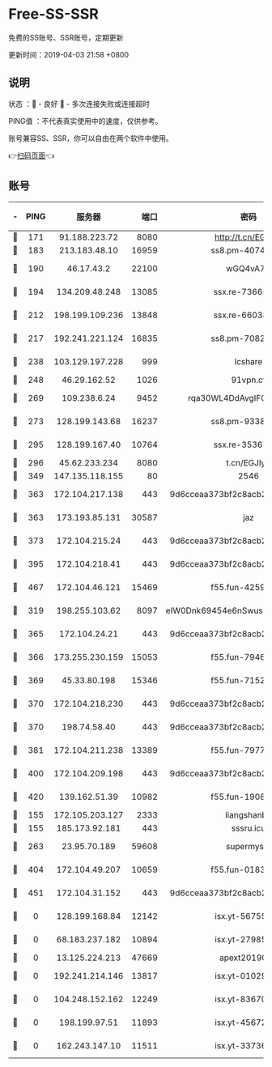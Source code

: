 # Free-SS-SSR

免费的SS账号、SSR账号，定期更新

更新时间：2019-04-03 21:58 +0800

## 说明

状态     ：🙂 - 良好 🙁 - 多次连接失败或连接超时

PING值   ：不代表真实使用中的速度，仅供参考。

账号兼容SS、SSR，你可以自由在两个软件中使用。

👉[扫码页面](https://liesauer.github.io/Free-SS-SSR/)👈

## 账号

|-|PING|服务器|端口|密码|加密方式|区域|
|:----:|:----:|:-----:|-----:|:----:|:----:|:----:|
|🙂|171|91.188.223.72|8080|http://t.cn/EGJIyrl|rc4-md5|RU|
|🙂|183|213.183.48.10|16959|ss8.pm-40746031|rc4-md5|RU|
|🙂|190|46.17.43.2|22100|wGQ4vA7D|aes-256-gcm|RU|
|🙂|194|134.209.48.248|13085|ssx.re-73665624|aes-256-cfb|US|
|🙂|212|198.199.109.236|13848|ssx.re-66038086|aes-256-cfb|US|
|🙂|217|192.241.221.124|16835|ss8.pm-70821734|aes-256-cfb|US|
|🙂|238|103.129.197.228|999|lcshare|aes-256-cfb|US|
|🙂|248|46.29.162.52|1026|91vpn.cf|rc4-md5|RU|
|🙂|269|109.238.6.24|9452|rqa30WL4DdAvgIFG6Fs3znzTa|aes-256-cfb|FR|
|🙂|273|128.199.143.68|16237|ss8.pm-93382956|aes-256-cfb|SG|
|🙂|295|128.199.167.40|10764|ssx.re-35367150|aes-256-cfb|SG|
|🙂|296|45.62.233.234|8080|t.cn/EGJIyrl|rc4-md5|CA|
|🙂|349|147.135.118.155|80|2546|chacha20|US|
|🙂|363|172.104.217.138|443|9d6cceaa373bf2c8acb22e60b6a58be6|aes-256-cfb|US|
|🙂|363|173.193.85.131|30587|jaz|aes-256-cfb|US|
|🙂|373|172.104.215.24|443|9d6cceaa373bf2c8acb22e60b6a58be6|aes-256-cfb|US|
|🙂|395|172.104.218.41|443|9d6cceaa373bf2c8acb22e60b6a58be6|aes-256-cfb|US|
|🙂|467|172.104.46.121|15469|f55.fun-42596050|aes-256-cfb|SG|
|🙂|319|198.255.103.62|8097|eIW0Dnk69454e6nSwuspv9DmS201tQ0D|aes-256-cfb|US|
|🙂|365|172.104.24.21|443|9d6cceaa373bf2c8acb22e60b6a58be6|aes-256-cfb|US|
|🙂|366|173.255.230.159|15053|f55.fun-79461545|aes-256-cfb|US|
|🙂|369|45.33.80.198|15346|f55.fun-71521977|aes-256-cfb|US|
|🙂|370|172.104.218.230|443|9d6cceaa373bf2c8acb22e60b6a58be6|aes-256-cfb|US|
|🙂|370|198.74.58.40|443|9d6cceaa373bf2c8acb22e60b6a58be6|aes-256-cfb|US|
|🙂|381|172.104.211.238|13389|f55.fun-79775139|aes-256-cfb|US|
|🙂|400|172.104.209.198|443|9d6cceaa373bf2c8acb22e60b6a58be6|aes-256-cfb|US|
|🙂|420|139.162.51.39|10982|f55.fun-19086456|aes-256-cfb|SG|
|🙁|155|172.105.203.127|2333|liangshanbo|chacha20|JP|
|🙁|155|185.173.92.181|443|sssru.icu|rc4-md5|RU|
|🙁|263|23.95.70.189|59608|supermyssr|chacha20-ietf|US|
|🙁|404|172.104.49.207|10659|f55.fun-01831291|aes-256-cfb|SG|
|🙁|451|172.104.31.152|443|9d6cceaa373bf2c8acb22e60b6a58be6|aes-256-cfb|US|
|🙁|0|128.199.168.84|12142|isx.yt-56755881|aes-256-cfb|SG|
|🙁|0|68.183.237.182|10894|isx.yt-27985079|aes-256-cfb|SG|
|🙁|0|13.125.224.213|47669|apext2019001|chacha20|KR|
|🙁|0|192.241.214.146|13817|isx.yt-01029416|aes-256-cfb|US|
|🙁|0|104.248.152.162|12249|isx.yt-83670895|aes-256-cfb|SG|
|🙁|0|198.199.97.51|11893|isx.yt-45672617|aes-256-cfb|US|
|🙁|0|162.243.147.10|11511|isx.yt-33736673|aes-256-cfb|US|
